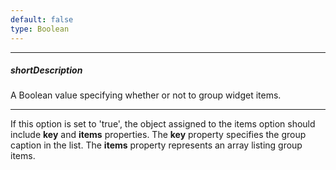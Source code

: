 ```yaml
---
default: false
type: Boolean
---
```

---
##### shortDescription
A Boolean value specifying whether or not to group widget items.

---
If this option is set to 'true', the object assigned to the items option should
include **key** and **items** properties. The **key** property specifies the group caption in the list. The **items** property represents an array listing group items.